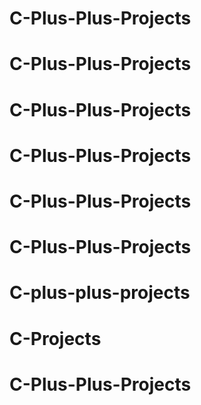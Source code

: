 # C-Plus-Plus-Projects
# C-Plus-Plus-Projects
# C-Plus-Plus-Projects
# C-Plus-Plus-Projects
# C-Plus-Plus-Projects
# C-Plus-Plus-Projects
# C-plus-plus-projects
# C-Projects
# C-Plus-Plus-Projects

